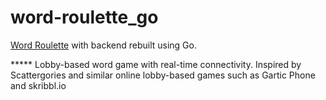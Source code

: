 # word-roulette_go
[Word Roulette](https://github.com/gschussler/word-roulette) with backend rebuilt using Go.

***** Lobby-based word game with real-time connectivity. Inspired by Scattergories and similar online lobby-based games such as Gartic Phone and skribbl.io
